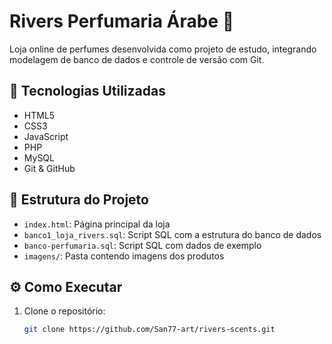 ﻿# Rivers Perfumaria Árabe 🌸
 
Loja online de perfumes desenvolvida como projeto de estudo, integrando modelagem de banco de dados e controle de versão com Git.

## 🚀 Tecnologias Utilizadas

- HTML5
- CSS3
- JavaScript
- PHP
- MySQL
- Git & GitHub

## 📂 Estrutura do Projeto

- `index.html`: Página principal da loja
- `banco1_loja_rivers.sql`: Script SQL com a estrutura do banco de dados
- `banco-perfumaria.sql`: Script SQL com dados de exemplo
- `imagens/`: Pasta contendo imagens dos produtos

## ⚙️ Como Executar

1. Clone o repositório:
   ```bash
   git clone https://github.com/San77-art/rivers-scents.git
